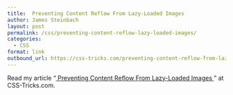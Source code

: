 ```yaml
---
title:  Preventing Content Reflow From Lazy-Loaded Images
author: James Steinbach
layout: post
permalink: /css/preventing-content-reflow-lazy-loaded-images/
categories:
  - CSS
format: link
outbound_url: https://css-tricks.com/preventing-content-reflow-from-lazy-loaded-images/
---
```

Read my article &#8220;<a href="https://css-tricks.com/preventing-content-reflow-from-lazy-loaded-images/" title=" Preventing Content Reflow From Lazy-Loaded Images" target="_blank"> Preventing Content Reflow From Lazy-Loaded Images </a>&#8221; at CSS-Tricks.com.
